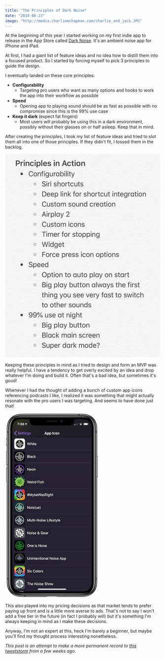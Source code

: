 ```yaml
---
title: "The Principles of Dark Noise"
date: "2019-08-23"
image: "http://media.charliemchapman.com/charlie_and_jack.JPG"
---
```


At the beginning of this year I started working on my first indie app to release in the App Store called [Dark Noise](https://darknoise.app).  It's an ambient noise app for iPhone and iPad.

At first, I had a giant list of feature ideas and no idea how to distill them into a focused product. So I started by forcing myself to pick 3 principles to guide the design.

I eventually landed on these core principles:

- **Configurability**
  - Targeting pro users who want as many options and hooks to work the app into their workflow as possible
- **Speed**
  - Opening app to playing sound should be as fast as possible with no compromise since this is the 99% use case
- **Keep it dark** (expect fat fingers)
  - Most users will probably be using this in a dark environment, possibly without their glasses on or half asleep.  Keep that in mind.

After creating the principles, I took my list of feature ideas and tried to slot them all into one of those principles.  If they didn't fit, I tossed them in the backlog.

![Dark Noise Principles in Action](./dark-noise-principles-in-action.jpg)

Keeping these principles in mind as I tried to design and form an MVP was really helpful.  I have a tendency to get overly excited by an idea and drop whatever I'm doing and build it.  Often that's a bad idea, but sometimes it's good!

Whenever I had the thought of adding a bunch of custom app icons referencing podcasts I like, I realized it was something that might actually resonate with the pro users I was targeting.  And seems to have done just that!

![Dark Noise App Icons](./dark-noise-app-icons.png)

This also played into my pricing decisions as that market tends to prefer paying up front and is a little more averse to ads.  That's not to say I won't add a free tier in the future (in fact I probably will) but it's something I'm always keeping in mind as I make these decisions.

Anyway, I'm not an expert at this, heck I'm barely a beginner, but maybe you'll find my thought process interesting nonetheless.

_This post is an attempt to make a more permanent record to [this tweetstorm](https://twitter.com/_chuckyc/status/1158072465739911168) from a few weeks ago._